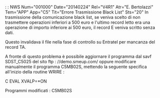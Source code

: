  :  : NWS Num="001000" Date="20140224" Rel="V4R1" Atr="E. Bertolazzi" Tem="APP" App="C5" Tit="Errore Trasmissione Black List" Sts="20"
In trasmissione della comunicazione black list, se veniva scelto di non trasmettere operazioni inferiori a 500 euro e l'ultimo record letto era una operazione di importo inferiore ai 500 euro, il
record E veniva scritto senza dati.

Questo invalidava il file nella fase di controllo su Entratel per mancanza del record TA.

A fronte di questo problema è possibile aggiornare il programma dal savf SDST_C5025 del sito ftp : //demo.smeup.com/ oppure modificare manualmente il programma C5MB02S, mettendo la seguente specifica all'inizio della routine WRIRE : 

C                   EVAL      XVALP=\*ON

Programmi modificati : 
C5MB02S
